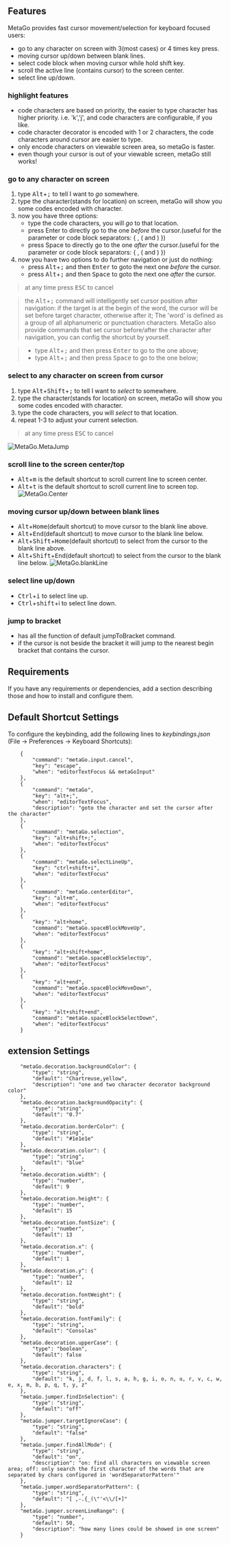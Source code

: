 

## Features
MetaGo provides fast cursor movement/selection for keyboard focused users: 
* go to any character on screen with 3(most cases) or 4 times key press.
* moving cursor up/down between blank lines.
* select code block when moving cursor while hold shift key.
* scroll the active line (contains cursor) to the screen center.
* select line up/down.

### highlight features
* code characters are based on priority, the easier to type character has higher priority. i.e. 'k','j', and code characters are configurable, if you like.
* code character decorator is encoded with 1 or 2 characters, the code characters around cursor are easier to type.
* only encode characters on viewable screen area, so metaGo is faster.
* even though your cursor is out of your viewable screen, metaGo still works!

### go to any character on screen
1. type <kbd>Alt</kbd>+<kbd>;</kbd> to tell I want to *go* somewhere.
2. type the character(stands for location) on screen, metaGo will show you some codes encoded with character.
3. now you have three options:
    * type the code characters, you will *go* to that location. 
    * press <kdb>Enter</kdb> to directly go to the one *before* the cursor.(useful for the parameter or code block separators: { , ( and ) })
    * press <kdb>Space</kdb> to directly go to the one *after* the cursor.(useful for the parameter or code block separators: { , ( and ) })
4. now you have two options to do further navigation or just do nothing:
    * press <kbd>Alt</kbd>+<kbd>;</kbd> and then <kbd>Enter</kbd> to goto the next one *before* the cursor.
    * press <kbd>Alt</kbd>+<kbd>;</kbd> and then <kbd>Space</kbd> to goto the next one *after* the cursor.

> at any time press <kbd>ESC</kbd> to cancel

> the <kbd>Alt</kbd>+<kbd>;</kbd> command will intelligently set cursor position after navigation:
> if the target is at the begin of the word, the cursor will be set before target character, otherwise after it;
> The 'word' is defined as a group of all alphanumeric or punctuation characters. 
> MetaGo also provide commands that set cursor before/after the character after navigation, you can config the shortcut by yourself.

> * type <kbd>Alt</kbd>+<kbd>;</kbd> and then press <kbd>Enter</kbd> to go to the one above;
> * type <kbd>Alt</kbd>+<kbd>;</kbd> and then press <kbd>Space</kbd> to go to the one below;

### select to any character on screen from cursor
1. type <kbd>Alt</kbd>+<kbd>Shift</kbd>+<kbd>;</kbd> to tell I want to *select* to somewhere.
2. type the character(stands for location) on screen, metaGo will show you some codes encoded with character.
3. type the code characters, you will *select* to that location.
4. repeat 1-3 to adjust your current selection.
> at any time press <kbd>ESC</kbd> to cancel

![MetaGo.MetaJump](images/metago.jump.gif)

### scroll line to the screen center/top
* <kbd>Alt</kbd>+<kbd>m</kbd> is the default shortcut to scroll current line to screen center.
* <kbd>Alt</kbd>+<kbd>t</kbd> is the default shortcut to scroll current line to screen top.
![MetaGo.Center](images/metago.center.gif)

### moving cursor up/down between blank lines
* <kbd>Alt</kbd>+<kbd>Home</kbd>(default shortcut) to move cursor to the blank line above.
* <kbd>Alt</kbd>+<kbd>End</kbd>(default shortcut) to move cursor to the blank line below.
* <kbd>Alt</kbd>+<kbd>Shift</kbd>+<kbd>Home</kbd>(default shortcut) to select from the cursor to the blank line above.
* <kbd>Alt</kbd>+<kbd>Shift</kbd>+<kbd>End</kbd>(default shortcut) to select from the cursor to the blank line below.
![MetaGo.blankLine](images/metago.blankLine.gif)

### select line up/down
* <kbd>Ctrl</kbd>+<kbd>i</kbd> to select line up.
* <kbd>Ctrl</kbd>+<kbd>shift</kbd>+i to select line down.

### jump to bracket
* has all the function of default jumpToBracket command.
* if the cursor is not beside the bracket it will jump to the nearest begin bracket that contains the cursor.

## Requirements

If you have any requirements or dependencies, add a section describing those and how to install and configure them.

## Default Shortcut Settings

To configure the keybinding, add the following lines to *keybindings.json* (File -> Preferences -> Keyboard Shortcuts):

        {
            "command": "metaGo.input.cancel",
            "key": "escape",
            "when": "editorTextFocus && metaGoInput"
        },
        {
            "command": "metaGo",
            "key": "alt+;",
            "when": "editorTextFocus",
            "description": "goto the character and set the cursor after the character"
        },
        {
            "command": "metaGo.selection",
            "key": "alt+shift+;",
            "when": "editorTextFocus"
        },
        {
            "command": "metaGo.selectLineUp",
            "key": "ctrl+shift+i",
            "when": "editorTextFocus"
        },
        {
            "command": "metaGo.centerEditor",
            "key": "alt+m",
            "when": "editorTextFocus"
        },
        {
            "key": "alt+home",
            "command": "metaGo.spaceBlockMoveUp",
            "when": "editorTextFocus"
        },
        {
            "key": "alt+shift+home",
            "command": "metaGo.spaceBlockSelectUp",
            "when": "editorTextFocus"
        },
        {
            "key": "alt+end",
            "command": "metaGo.spaceBlockMoveDown",
            "when": "editorTextFocus"
        },
        {
            "key": "alt+shift+end",
            "command": "metaGo.spaceBlockSelectDown",
            "when": "editorTextFocus"
        }
## extension Settings

        "metaGo.decoration.backgroundColor": {
            "type": "string",
            "default": "Chartreuse,yellow",
            "description": "one and two character decorator background color"
        },
        "metaGo.decoration.backgroundOpacity": {
            "type": "string",
            "default": "0.7"
        },
        "metaGo.decoration.borderColor": {
            "type": "string",
            "default": "#1e1e1e"
        },
        "metaGo.decoration.color": {
            "type": "string",
            "default": "blue"
        },
        "metaGo.decoration.width": {
            "type": "number",
            "default": 9
        },
        "metaGo.decoration.height": {
            "type": "number",
            "default": 15
        },
        "metaGo.decoration.fontSize": {
            "type": "number",
            "default": 13
        },
        "metaGo.decoration.x": {
            "type": "number",
            "default": 1
        },
        "metaGo.decoration.y": {
            "type": "number",
            "default": 12
        },
        "metaGo.decoration.fontWeight": {
            "type": "string",
            "default": "bold"
        },
        "metaGo.decoration.fontFamily": {
            "type": "string",
            "default": "Consolas"
        },
        "metaGo.decoration.upperCase": {
            "type": "boolean",
            "default": false
        },
        "metaGo.decoration.characters": {
            "type": "string",
            "default": "k, j, d, f, l, s, a, h, g, i, o, n, u, r, v, c, w, e, x, m, b, p, q, t, y, z"
        },
        "metaGo.jumper.findInSelection": {
            "type": "string",
            "default": "off"
        },
        "metaGo.jumper.targetIgnoreCase": {
            "type": "string",
            "default": "false"
        },
        "metaGo.jumper.findAllMode": {
            "type": "string",
            "default": "on",
            "description": "on: find all characters on viewable screen area; off: only search the first character of the words that are separated by chars configured in 'wordSeparatorPattern'"
        },
        "metaGo.jumper.wordSeparatorPattern": {
            "type": "string",
            "default": "[ ,-.{_(\"'<\\/[+]"
        },
        "metaGo.jumper.screenLineRange": {
            "type": "number",
            "default": 50,
            "description": "how many lines could be showed in one screen"
        }

